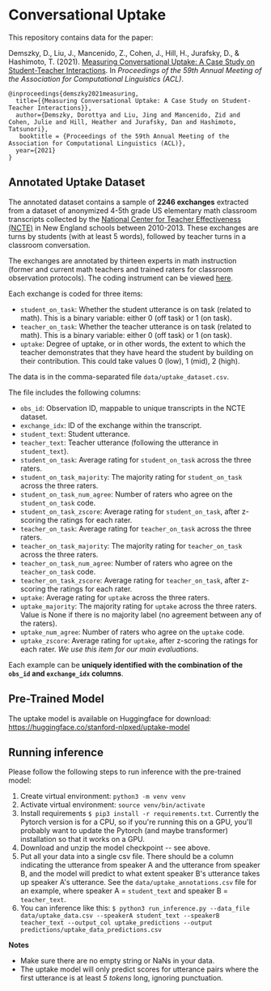# Conversational Uptake
This repository contains data for the paper: 

Demszky, D., Liu, J., Mancenido, Z., Cohen, J., Hill, H., Jurafsky, D., & Hashimoto, T. (2021). [Measuring Conversational Uptake: A Case Study on Student-Teacher Interactions](https://arxiv.org/pdf/2106.03873.pdf). In _Proceedings of the 59th Annual Meeting of the Association for Computational Linguistics (ACL)_.

```
@inproceedings{demszky2021measuring,
  title={{Measuring Conversational Uptake: A Case Study on Student-Teacher Interactions}},
  author={Demszky, Dorottya and Liu, Jing and Mancenido, Zid and Cohen, Julie and Hill, Heather and Jurafsky, Dan and Hashimoto, Tatsunori},
   booktitle = {Proceedings of the 59th Annual Meeting of the Association for Computational Linguistics (ACL)},
  year={2021}
}
```

## Annotated Uptake Dataset

The annotated dataset contains a sample of **2246 exchanges** extracted from a dataset of anonymized 4-5th grade US elementary math classroom transcripts collected by the [National Center for Teacher Effectiveness (NCTE)](https://cepr.harvard.edu/ncte) in New England schools between 2010-2013. These exchanges are turns by students (with at least 5 words), followed by teacher turns in a classroom conversation. 

The exchanges are annotated by thirteen experts in math instruction (former and current math teachers and trained raters for classroom observation protocols). The coding instrument can be viewed [here](https://docs.google.com/document/d/1UGAXW3H-bV1m0PWcDM7aGcRgkdrY-fovcPstB4YphvA/edit?usp=sharing).

Each exchange is coded for three items:
* `student_on_task`: Whether the student utterance is on task (related to math). This is a binary variable: either 0 (off task) or 1 (on task).
* `teacher_on_task`: Whether the teacher utterance is on task (related to math). This is a binary variable: either 0 (off task) or 1 (on task).
* `uptake`: Degree of uptake, or in other words, the extent to which the teacher demonstrates that they have heard the student by building on their contribution. This could take values 0 (low), 1 (mid), 2 (high).

The data is in the comma-separated file `data/uptake_dataset.csv`.

The file includes the following columns:

* `obs_id`: Observation ID, mappable to unique transcripts in the NCTE dataset.
* `exchange_idx`: ID of the exchange within the transcript.
* `student_text`: Student utterance.
* `teacher_text`: Teacher utterance (following the utterance in `student_text`).
* `student_on_task`: Average rating for `student_on_task` across the three raters.
* `student_on_task_majority`: The majority rating for `student_on_task` across the three raters.
* `student_on_task_num_agree`: Number of raters who agree on the `student_on_task` code.
* `student_on_task_zscore`: Average rating for `student_on_task`, after z-scoring the ratings for each rater.
* `teacher_on_task`: Average rating for `teacher_on_task` across the three raters.
* `teacher_on_task_majority`: The majority rating for `teacher_on_task` across the three raters.
* `teacher_on_task_num_agree`: Number of raters who agree on the `teacher_on_task` code.
* `teacher_on_task_zscore`: Average rating for `teacher_on_task`, after z-scoring the ratings for each rater.
* `uptake`: Average rating for `uptake` across the three raters.
* `uptake_majority`: The majority rating for `uptake` across the three raters. Value is None if there is no majority label (no agreement between any of the raters).
* `uptake_num_agree`: Number of raters who agree on the `uptake` code.
* `uptake_zscore`: Average rating for `uptake`, after z-scoring the ratings for each rater. *We use this item for our main evaluations*.

Each example can be **uniquely identified with the combination of the `obs_id` and `exchange_idx` columns**.

## Pre-Trained Model

The uptake model is available on Huggingface for download: https://huggingface.co/stanford-nlpxed/uptake-model


## Running inference

Please follow the following steps to run inference with the pre-trained model:
1. Create virtual environment: `python3 -m venv venv`
2. Activate virtual environment: `source venv/bin/activate`
3. Install requirements `$ pip3 install -r requirements.txt`. Currently the Pytorch version is for a CPU, so if you're running this on a GPU, you'll probably want to update the Pytorch (and maybe transformer) installation so that it works on a GPU.
4. Download and unzip the model checkpoint -- see above.
5. Put all your data into a single csv file. There should be a column indicating the utterance from speaker A and the utterance from speaker B, and the model will predict to what extent speaker B's utterance takes up speaker A's utterance. See the `data/uptake_annotations.csv` file for an example, where speaker A = `student_text` and speaker B = `teacher_text`.
6. You can inference like this: `$ python3 run_inference.py --data_file data/uptake_data.csv --speakerA student_text --speakerB teacher_text --output_col uptake_predictions --output predictions/uptake_data_predictions.csv`

**Notes**
* Make sure there are no empty string or NaNs in your data.
* The uptake model will only predict scores for utterance pairs where the first utterance is at least *5 tokens* long, ignoring punctuation.
